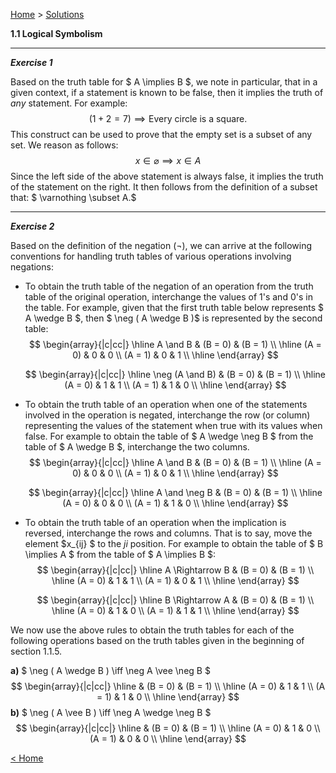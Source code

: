 [Home](/index.html)  >  [Solutions](/vaz-ma/vaz-ma-solutions.html)



**1.1	Logical Symbolism**



---

***Exercise 1***

Based on the truth table for $ A \implies B $, we note in particular, that in a given context, if a statement is known to be false, then it implies the truth of  *any* statement. For example:
$$
(1 + 2 = 7) \implies \text{Every circle is a square.}
$$
This construct can be used to prove that the empty set is a subset of any set. We reason as follows:
$$
x \in \varnothing \implies x \in A
$$
Since the left side of the above statement is always false, it implies the truth of the statement on the right. It then follows from the definition of a subset that: $ \varnothing \subset A.$



---

***Exercise 2***

Based on the definition of the negation $( \neg )$, we can arrive at the following conventions for handling truth tables of various operations involving negations:

* To obtain the truth table of the negation of an operation from the truth table of the original operation, interchange the values of 1's and 0's in the table. For example, given that the first truth table below represents $ A \wedge B $, then $ \neg ( A \wedge B )$ is represented by the second table:
  $$
  \begin{array}{|c|cc|}
  \hline
   A \and B & (B = 0) & (B = 1) \\ 
  \hline
     (A = 0) & 0 & 0 \\
     (A = 1) & 0 & 1 \\ 
  \hline
  \end{array}
  $$

  $$
  \begin{array}{|c|cc|}
  \hline
   \neg (A \and B) & (B = 0) & (B = 1) \\ 
  \hline
     (A = 0) & 1 & 1 \\
     (A = 1) & 1 & 0 \\ 
  \hline
  \end{array}
  $$

* To obtain the truth table of an operation when one of the statements involved in the operation is negated, interchange the row (or column) representing the values of the statement when true with its values when false. For example to obtain the table of $  A \wedge  \neg B $ from the table of $ A \wedge B $, interchange the two columns.
  $$
  \begin{array}{|c|cc|}
  \hline
   A \and B & (B = 0) & (B = 1) \\ 
  \hline
     (A = 0) & 0 & 0 \\
     (A = 1) & 0 & 1 \\ 
  \hline
  \end{array}
  $$

  $$
  \begin{array}{|c|cc|}
  \hline
   A \and \neg B & (B = 0) & (B = 1) \\ 
  \hline
     (A = 0) & 0 & 0 \\
     (A = 1) & 1 & 0 \\ 
  \hline
  \end{array}
  $$

* To obtain the truth table of an operation when the implication is reversed, interchange the rows and columns. That is to say, move the element $x_{ij}  $ to the $ji$ position. For example to obtain the table of $  B \implies A $ from the table of $ A \implies B $:
  $$
  \begin{array}{|c|cc|}
  \hline
   A \Rightarrow B & (B = 0) & (B = 1) \\ 
  \hline
     (A = 0) & 1 & 1 \\
     (A = 1) & 0 & 1 \\ 
  \hline
  \end{array}
  $$

  $$
  \begin{array}{|c|cc|}
  \hline
   B \Rightarrow A & (B = 0) & (B = 1) \\ 
  \hline
     (A = 0) & 1 & 0 \\
     (A = 1) & 1 & 1 \\ 
  \hline
  \end{array}
  $$

We now use the above rules to obtain the truth tables for each of the following operations based on the truth tables given in the beginning of section 1.1.5.

**a)**    $ \neg ( A \wedge B )  \iff \neg A \vee  \neg B $
$$
\begin{array}{|c|cc|}
\hline
  & (B = 0) & (B = 1) \\ 
\hline
   (A = 0) & 1 & 1 \\
   (A = 1) & 1 & 0 \\ 
\hline
\end{array}
$$
**b)**    $ \neg ( A \vee B )  \iff \neg A \wedge  \neg B $
$$
\begin{array}{|c|cc|}
\hline
  & (B = 0) & (B = 1) \\ 
\hline
   (A = 0) & 1 & 0 \\
   (A = 1) & 0 & 0 \\ 
\hline
\end{array}
$$







[< Home](/index.html)